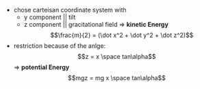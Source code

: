 - chose carteisan coordinate system with
	- y component || tilt
	- z component || gracitational field 
	=> **kinetic Energy** $$\frac{m}{2} = (\dot x^2 + \dot y^2 + \dot z^2)$$
- restriction because of the anlge: $$z = x \space tan\alpha$$
	=> **potential Energy** $$mgz = mg x \space tan\alpha$$